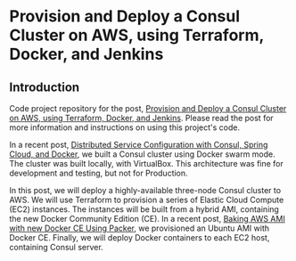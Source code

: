 # Provision and Deploy a Consul Cluster on AWS, using Terraform, Docker, and Jenkins

## Introduction

Code project repository for the post, [Provision and Deploy a Consul Cluster on AWS, using Terraform, Docker, and Jenkins](http://programmaticponderings.com/2017/03/18/provision-and-deploy-a-consul-cluster-on-aws-using-terraform-docker-and-jenkins). Please read the post for more information and instructions on using this project's code.

In a recent post, [Distributed Service Configuration with Consul, Spring Cloud, and Docker](http://programmaticponderings.com/2017/02/28/distributed-service-configuration-with-consul-spring-cloud-and-docker-2/), we built a Consul cluster using Docker swarm mode. The cluster was built locally, with VirtualBox. This architecture was fine for development and testing, but not for Production.

In this post, we will deploy a highly-available three-node Consul cluster to AWS. We will use Terraform to provision a series of Elastic Cloud Compute (EC2) instances. The instances will be built from a hybrid AMI, containing the new Docker Community Edition (CE). In a recent post, [Baking AWS AMI with new Docker CE Using Packer](http://programmaticponderings.com/2017/03/06/baking-aws-ami-with-new-docker-ce-using-packer/), we provisioned an Ubuntu AMI with Docker CE. Finally, we will deploy Docker containers to each EC2 host, containing Consul server.

